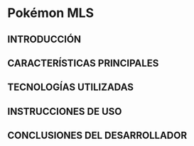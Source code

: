 # Pokémon MLS

## INTRODUCCIÓN


## CARACTERÍSTICAS PRINCIPALES



## TECNOLOGÍAS UTILIZADAS


## INSTRUCCIONES DE USO



## CONCLUSIONES DEL DESARROLLADOR


